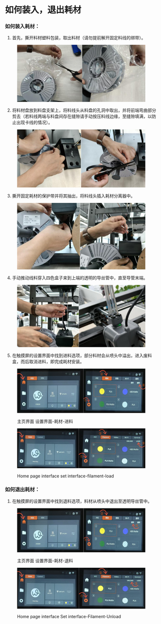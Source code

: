 # 如何装入，退出耗材

### 如何装入耗材：

1. 首先，撕开料材塑料包装，取出料材（请勿提前解开固定料线的绑带）。

<figure><img src="../../../.gitbook/assets/image (3).png" alt=""><figcaption></figcaption></figure>

2. 将料材盘放到料盘支架上，将料线头从料盘的孔洞中取出，并将前端弯曲部分剪去（若料线两端与料盘间存在缝隙请手动按压料线边缘，至缝隙填满，以防止出现卡线的情况）。

<figure><img src="../../../.gitbook/assets/image (29).png" alt=""><figcaption></figcaption></figure>

3. 撕开固定耗材的保护带并将其抽出，将料线头插入耗材分离器中。

<figure><img src="../../../.gitbook/assets/image (5).png" alt=""><figcaption></figcaption></figure>

4. 手动推动线料穿入四色盒子来到上端的透明的导丝管中，直至导管末端。

<figure><img src="../../../.gitbook/assets/image (30).png" alt=""><figcaption></figcaption></figure>

5. 在触摸屏的设置界面中找到进料选项，部分料材会从喷头中溢出，进入废料盒，而后取消进料，即完成耗材安装。

<figure><img src="../../../.gitbook/assets/image (6).png" alt=""><figcaption><p>主页界面                                                                                    设置界面-耗材-进料</p></figcaption></figure>

<figure><img src="../../../.gitbook/assets/image (7).png" alt=""><figcaption><p>Home page interface                                                                    set interface-filament-load</p></figcaption></figure>

### 如何退出耗材：

1. 在触摸屏的设置界面中找到退料选项，料材从喷头中退出至透明导丝管中。

<figure><img src="../../../.gitbook/assets/image (8).png" alt=""><figcaption><p>主页界面                                                                               设置界面-耗材-退料</p></figcaption></figure>

<figure><img src="../../../.gitbook/assets/image (9).png" alt=""><figcaption><p>Home page interface                                                   Set interface-Filament-Unload</p></figcaption></figure>
